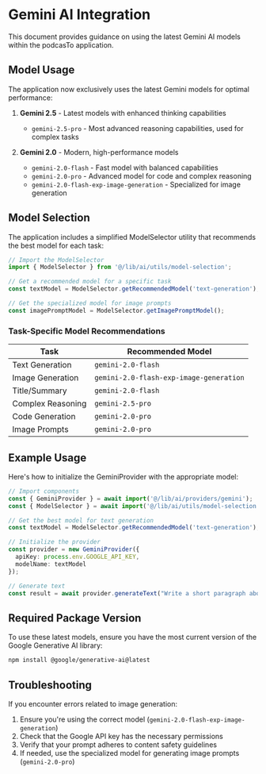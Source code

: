 # Gemini AI Integration

This document provides guidance on using the latest Gemini AI models within the podcasTo application.

## Model Usage

The application now exclusively uses the latest Gemini models for optimal performance:

1. **Gemini 2.5** - Latest models with enhanced thinking capabilities
   - `gemini-2.5-pro` - Most advanced reasoning capabilities, used for complex tasks

2. **Gemini 2.0** - Modern, high-performance models
   - `gemini-2.0-flash` - Fast model with balanced capabilities
   - `gemini-2.0-pro` - Advanced model for code and complex reasoning
   - `gemini-2.0-flash-exp-image-generation` - Specialized for image generation

## Model Selection

The application includes a simplified ModelSelector utility that recommends the best model for each task:

```typescript
// Import the ModelSelector
import { ModelSelector } from '@/lib/ai/utils/model-selection';

// Get a recommended model for a specific task
const textModel = ModelSelector.getRecommendedModel('text-generation');

// Get the specialized model for image prompts
const imagePromptModel = ModelSelector.getImagePromptModel();
```

### Task-Specific Model Recommendations

| Task | Recommended Model |
|------|-------------------|
| Text Generation | `gemini-2.0-flash` |
| Image Generation | `gemini-2.0-flash-exp-image-generation` |
| Title/Summary | `gemini-2.0-flash` |
| Complex Reasoning | `gemini-2.5-pro` |
| Code Generation | `gemini-2.0-pro` |
| Image Prompts | `gemini-2.0-pro` |

## Example Usage

Here's how to initialize the GeminiProvider with the appropriate model:

```typescript
// Import components
const { GeminiProvider } = await import('@/lib/ai/providers/gemini');
const { ModelSelector } = await import('@/lib/ai/utils/model-selection');

// Get the best model for text generation
const textModel = ModelSelector.getRecommendedModel('text-generation');

// Initialize the provider
const provider = new GeminiProvider({
  apiKey: process.env.GOOGLE_API_KEY,
  modelName: textModel
});

// Generate text
const result = await provider.generateText("Write a short paragraph about podcasts");
```

## Required Package Version

To use these latest models, ensure you have the most current version of the Google Generative AI library:

```bash
npm install @google/generative-ai@latest
```

## Troubleshooting

If you encounter errors related to image generation:

1. Ensure you're using the correct model (`gemini-2.0-flash-exp-image-generation`)
2. Check that the Google API key has the necessary permissions
3. Verify that your prompt adheres to content safety guidelines 
4. If needed, use the specialized model for generating image prompts (`gemini-2.0-pro`) 